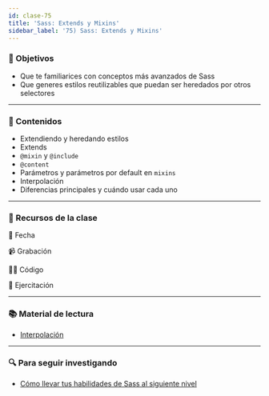 ```yaml
---
id: clase-75
title: 'Sass: Extends y Mixins'
sidebar_label: '75) Sass: Extends y Mixins'
---
```


### 🏁 Objetivos

- Que te familiarices con conceptos más avanzados de Sass
- Que generes estilos reutilizables que puedan ser heredados por otros selectores

---

### 📝 Contenidos

- Extendiendo y heredando estilos
- Extends
- `@mixin` y `@include`
- `@content`
- Parámetros y parámetros por default en `mixins`
- Interpolación
- Diferencias principales y cuándo usar cada uno

---

### 🚀 Recursos de la clase

📆 Fecha

📹 Grabación

👩‍💻 Código

💪 Ejercitación

---

### 📚 Material de lectura

- [Interpolación](https://httpmasters.es/2018/04/24/interpolacion-de-variables-en-sass/)

---

### 🔍 Para seguir investigando

- [Cómo llevar tus habilidades de Sass al siguiente nivel](https://medium.com/laboratoria-how-to/c%C3%B3mo-llevar-tus-habilidades-de-sass-al-siguiente-nivel-af2faea94007)
